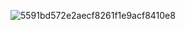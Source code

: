 
![5591bd572e2aecf8261f1e9acf8410e8](https://github.com/user-attachments/assets/2b78ab18-f54c-4932-87f6-700a1facdc19) 




<!--
**deeperdream0/deeperdream0** is a ✨ _special_ ✨ repository because its `README.md` (this file) appears on your GitHub profile.

Here are some ideas to get you started:

- 🔭 I’m currently working on ...
- 🌱 I’m currently learning ...
- 👯 I’m looking to collaborate on ...
- 🤔 I’m looking for help with ...
- 💬 Ask me about ...
- 📫 How to reach me: ...
- 😄 Pronouns: ...
- ⚡ Fun fact: ...
-->
